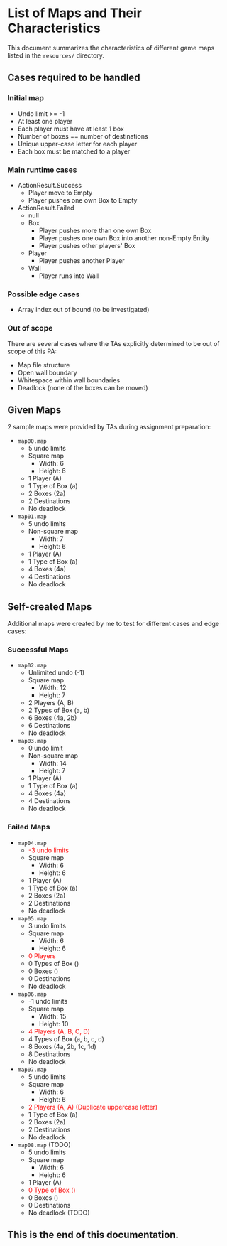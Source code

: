 # List of Maps and Their Characteristics

This document summarizes the characteristics of different game maps listed in the `resources/` directory.

## Cases required to be handled

### Initial map

- Undo limit >= -1
- At least one player
- Each player must have at least 1 box
- Number of boxes == number of destinations
- Unique upper-case letter for each player
- Each box must be matched to a player

### Main runtime cases

- ActionResult.Success
  - Player move to Empty
  - Player pushes one own Box to Empty
- ActionResult.Failed
  - null
  - Box
    - Player pushes more than one own Box
    - Player pushes one own Box into another non-Empty Entity
    - Player pushes other players' Box
  - Player
    - Player pushes another Player
  - Wall
    - Player runs into Wall

### Possible edge cases

- Array index out of bound (to be investigated)

### Out of scope

There are several cases where the TAs explicitly determined to be out of scope of this PA:

- Map file structure
- Open wall boundary
- Whitespace within wall boundaries
- Deadlock (none of the boxes can be moved)

## Given Maps

2 sample maps were provided by TAs during assignment preparation:

- `map00.map`
  - 5 undo limits
  - Square map
    - Width: 6
    - Height: 6
  - 1 Player (A)
  - 1 Type of Box (a)
  - 2 Boxes (2a)
  - 2 Destinations
  - No deadlock
- `map01.map`
  - 5 undo limits
  - Non-square map
    - Width: 7
    - Height: 6
  - 1 Player (A)
  - 1 Type of Box (a)
  - 4 Boxes (4a)
  - 4 Destinations
  - No deadlock

## Self-created Maps

Additional maps were created by me to test for different cases and edge cases:

### Successful Maps

- `map02.map`
  - Unlimited undo (-1)
  - Square map
    - Width: 12
    - Height: 7
  - 2 Players (A, B)
  - 2 Types of Box (a, b)
  - 6 Boxes (4a, 2b)
  - 6 Destinations
  - No deadlock
- `map03.map`
  - 0 undo limit
  - Non-square map
    - Width: 14
    - Height: 7
  - 1 Player (A)
  - 1 Type of Box (a)
  - 4 Boxes (4a)
  - 4 Destinations
  - No deadlock

### Failed Maps

- `map04.map`
  - <span style="color: red">-3 undo limits</span>
  - Square map
    - Width: 6
    - Height: 6
  - 1 Player (A)
  - 1 Type of Box (a)
  - 2 Boxes (2a)
  - 2 Destinations
  - No deadlock
- `map05.map`
  - 3 undo limits
  - Square map
    - Width: 6
    - Height: 6
  - <span style="color: red">0 Players</span>
  - 0 Types of Box ()
  - 0 Boxes ()
  - 0 Destinations
  - No deadlock
- `map06.map`
  - -1 undo limits
  - Square map
    - Width: 15
    - Height: 10
  - <span style="color: red">4 Players (A, B, C, D)</span>
  - 4 Types of Box (a, b, c, d)
  - 8 Boxes (4a, 2b, 1c, 1d)
  - 8 Destinations
  - No deadlock
- `map07.map`
  - 5 undo limits
  - Square map
    - Width: 6
    - Height: 6
  - <span style="color: red">2 Players (A, A) (Duplicate uppercase letter)</span>
  - 1 Type of Box (a)
  - 2 Boxes (2a)
  - 2 Destinations
  - No deadlock
- `map08.map` (TODO)
  - 5 undo limits
  - Square map
    - Width: 6
    - Height: 6
  - 1 Player (A)
  - <span style="color: red">0 Type of Box ()</span>
  - 0 Boxes ()
  - 0 Destinations
  - No deadlock
(TODO)







## This is the end of this documentation.